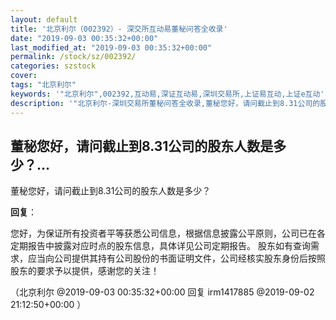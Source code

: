 ```yaml
---
layout: default
title: '北京利尔（002392）- 深交所互动易董秘问答全收录'
date: "2019-09-03 00:35:32+00:00"
last_modified_at: "2019-09-03 00:35:32+00:00"
permalink: /stock/sz/002392/
categories: szstock
cover: 
tags: "北京利尔"
keywords: '"北京利尔",002392,互动易,深证互动易,深圳交易所,上证易互动,上证e互动'
description: '"北京利尔-深圳交易所董秘问答全收录,董秘您好，请问截止到8.31公司的股东人数是多少？"'
---
```


## 董秘您好，请问截止到8.31公司的股东人数是多少？...

董秘您好，请问截止到8.31公司的股东人数是多少？

**回复**：

您好，为保证所有投资者平等获悉公司信息，根据信息披露公平原则，公司已在各定期报告中披露对应时点的股东信息，具体详见公司定期报告。 股东如有查询需求，应当向公司提供其持有公司股份的书面证明文件，公司经核实股东身份后按照股东的要求予以提供，感谢您的关注！ 

（北京利尔  @2019-09-03 00:35:32+00:00 回复 irm1417885  @2019-09-02 21:12:50+00:00 ）

